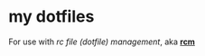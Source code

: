 # my dotfiles

For use with *rc file (dotfile) management*, aka
**[rcm](git@github.com:SweedJesus/dotfiles.git)**
